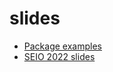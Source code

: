 # slides

- [Package examples](https://rOpenSpain.github.io/slides/examples)
- [SEIO 2022 slides](https://rOpenSpain.github.io/slides/seio2022)
